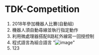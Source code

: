 # TDK-Competition

1. 2018年參加機器人比賽(自動組)
2. 機器人須自動尋線並執行指定動作
3. 利用微處理器搭配8路紅外線寫一回授控制
4. 程式語言為組合語言
"![image](https://user-images.githubusercontent.com/83625018/117560747-07befb00-b0c3-11eb-9444-62673f6d1987.png)"
6. 123
